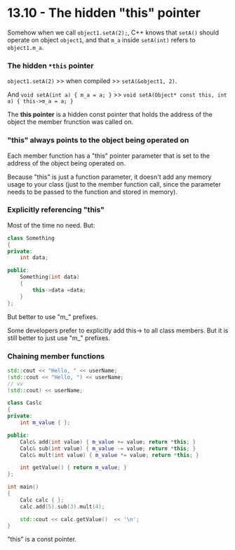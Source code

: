 # 13.10 - The hidden "this" pointer

Somehow when we call `object1.setA(2);`, C++ knows that `setA()` should operate on object
`object1`, and that `m_a` inside `setA(int)` refers to `object1.m_a`.

### The hidden `*this` pointer

`object1.setA(2)` >> when compiled >> `setA(&object1, 2)`.

And `void setA(int a) { m_a = a; }` >> `void setA(Object* const this, int a) { this->m_a = a; }`

The **this pointer** is a hidden const pointer that holds the address of the object the
member frunction was called on.

### "this" always points to the object being operated on
Each member function has a "this" pointer parameter that is set to the address of the
object being operated on.

Because "this" is just a function parameter, it doesn't add any memory usage to your class
(just to the member function call, since the parameter needs to be passed to the function
and stored in memory).

### Explicitly referencing "this"
Most of the time no need. But:

```c++
class Something
{
private:
    int data;

public:
    Something(int data)
    {
        this->data =data;
    }
};
```

But better to use "m_" prefixes.

Some developers prefer to explicitly add this-> to all class members. But it is still
better to just use "m_" prefixes.

### Chaining member functions

```c++
std::cout << "Hello, " << userName;
(std::cout << "Hello, ") << userName;
// vv
(std::cout) << userName;
```

```c++
class Caslc
{
private:
    int m_value { };

public:
    Calc& add(int value) { m_value += value; return *this; }
    Calc& sub(int value) { m_value -= value; return *this; }
    Calc& mult(int value) { m_value *= value; return *this; }

    int getValue() { return m_value; }
};

int main()
{
    Calc calc { };
    calc.add(5).sub(3).mult(4);

    std::cout << calc.getValue()  << '\n';
}
```

"this" is a const pointer.
